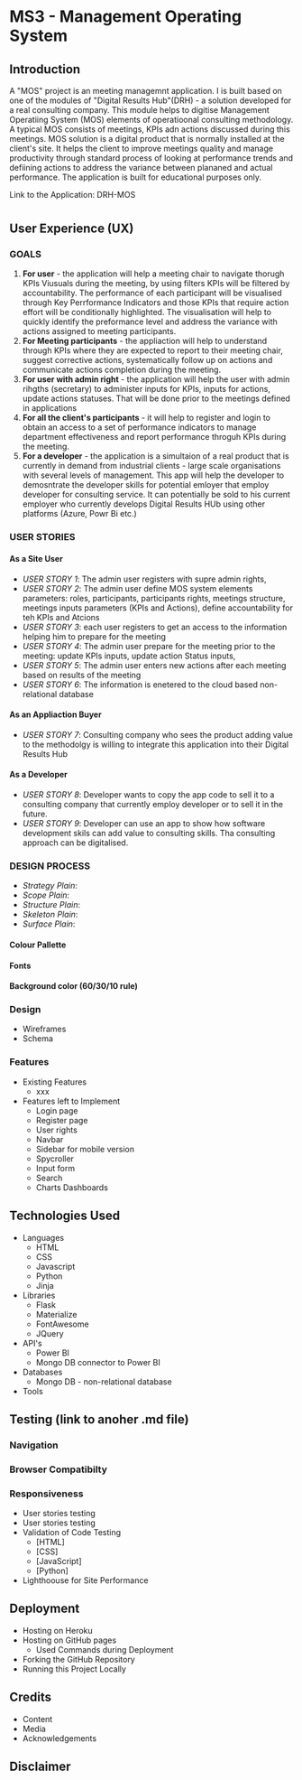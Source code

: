 # MS3 - Management Operating System

## Introduction
A "MOS" project is an meeting managemnt application. I is built based on one of the modules of "Digital Results Hub"(DRH) - a solution developed for a real consulting company. This module helps to digitise  Management Operatiing System (MOS) elements of operatioonal consulting methodology. A typical MOS consists of meetings, KPIs adn actions discussed during this meetings. MOS solution is a digital product that is normally installed at the client's site. It helps the client to improve meetings quality and manage productivity through standard process of looking at performance trends and defiining actions to address the variance between plananed and actual performance. 
The application is built for educational purposes only.

Link to the Application: DRH-MOS
# 

## User Experience (UX)
### GOALS
1. **For user** - the application will help a meeting chair to navigate thorugh KPIs Viusuals during the meeting, by using filters KPIs will be filtered by accountability. The performance of each participant will be visualised through Key Perrformance Indicators and those KPIs that require action effort will be conditionally highlighted. The visualisation will help to quickly identify the preformance level and address the variance with actions assigned to meeting participants.
2. **For Meeting participants** - the appliaction will help to understand through KPIs where they are expected to report to their meeting chair, suggest corrective actions, systematically follow up on actions and communicate actions completion during the meeting.
3. **For user with admin right** - the application will help the user with admin rihgths (secretary) to administer inputs for KPIs, inputs for actions, update actions statuses. That will be done prior to the meetings defined in applications
4. **For all the client's participants** - it will help to register and login to obtain an access to a set of performance indicators to manage department effectiveness and report performance throguh KPIs during the meeting. 
5. **For a developer** - the application is a simultaion of a real product that is currently in demand from industrial clients - large scale organisations with several levels of management. This app will help the developer to demosntrate the developer skills for potential emloyer that employ developer for consulting service. It can potentially be sold to his current employer who currently develops Digital Results HUb using other platforms (Azure, Powr Bi etc.)


### USER STORIES
#### As a Site User
  - _USER STORY 1_: The admin user registers with supre admin rights, 
  - _USER STORY 2_: The admin user define MOS system elements parameters: roles,  participants, participants rights, meetings structure, meetings inputs parameters (KPIs and Actions), define accountability for teh KPIs and Atcions
  - _USER STORY 3_: each user registers to get an access to the information helping him to prepare for the meeting
  - _USER STORY 4_: The admin user prepare for the meeting prior to the meeting: update KPIs inputs, update action Status inputs, 
  - _USER STORY 5_: The admin user enters new actions after each meeting based on results of the meeting
  - _USER STORY 6_: The information is enetered to the cloud based non-relational database

#### As an Appliaction Buyer
  - _USER STORY 7_: Consulting company who sees the product adding value to the methodolgy is willing to integrate this application into their Digital Results Hub 

#### As a Developer
  - _USER STORY 8_: Developer wants to copy the app code to sell it to a consulting company that currently employ developer or to sell it in the future.
  - _USER STORY 9_: Developer can use an app to show how software development skils can add value to consulting skills. Tha consulting approach can be digitalised. 

### DESIGN PROCESS
* _Strategy Plain_: 
* _Scope Plain_: 
* _Structure Plain_:
* _Skeleton Plain_:
* _Surface Plain_:
#### Colour Pallette
#### Fonts
#### Background color (60/30/10 rule)
### Design 
* Wireframes
* Schema

### Features
  * Existing Features
    - xxx
  * Features left to Implement
    - Login page
    - Register page
    - User rights
    - Navbar
    - Sidebar for mobile version
    - Spycroller
    - Input form
    - Search
    - Charts Dashboards

## Technologies Used
  * Languages
    - HTML
    - CSS
    - Javascript
    - Python
    - Jinja
  * Libraries
    - Flask
    - Materialize
    - FontAwesome
    - JQuery
  * API's
    - Power BI
    - Mongo DB connector to Power BI
  * Databases
    - Mongo DB - non-relational database
  * Tools
## Testing (link to anoher .md file)
  ### Navigation
  ### Browser Compatibilty
  ### Responsiveness
  * User stories testing
  * User stories testing
  * Validation of Code Testing
    - [HTML]
    - [CSS]
    - [JavaScript]
    - [Python]
  * Lighthoouse for Site Performance
## Deployment
  * Hosting on Heroku
  * Hosting on GitHub pages
      - Used Commands during Deployment
  * Forking the GitHub Repository
  * Running this Project Locally

## Credits
  * Content
  * Media
  * Acknowledgements

## Disclaimer